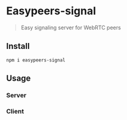 # Easypeers-signal
> Easy signaling server for WebRTC peers

## Install
```
npm i easypeers-signal
```

## Usage
### Server


### Client
